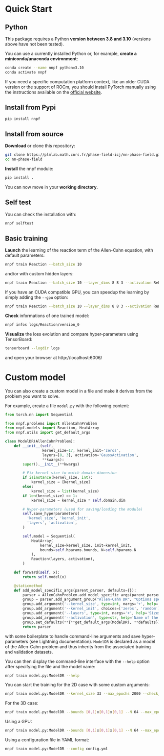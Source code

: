 # Quick Start

## Python

This package requires a Python **version between 3.8 and 3.10** (versions above have not been tested).

You can use a currently installed Python or, for example, **create a miniconda/anaconda environment**:
```bash
conda create --name nnpf python=3.10
conda activate nnpf
```

If you need a specific computation platform context, like an older CUDA version or the support of ROCm, you should install PyTorch manually using the instructions available on the [official website](https://pytorch.org/get-started/locally/).

## Install from Pypi

```bash
pip install nnpf
```

## Install from source

**Download** or clone this repository:
```bash
git clone https://plmlab.math.cnrs.fr/phase-field-icj/nn-phase-field.git
cd nn-phase-field
```

**Install** the nnpf module:
```bash
pip install .
```

You can now move in your **working directory**.

## Self test

You can check the installation with:
```bash
nnpf selftest
```

## Basic training

**Launch** the learning of the reaction term of the Allen-Cahn equation, with default parameters:
```bash
nnpf train Reaction --batch_size 10
```
and/or with custom hidden layers:
```bash
nnpf train Reaction --batch_size 10 --layer_dims 8 8 3 --activation ReLU
```

If you have an CUDA compatible GPU, you can speedup the learning by simply adding the `--gpu` option:
```bash
nnpf train Reaction --batch_size 10 --layer_dims 8 8 3 --activation ReLU --gpu 1
```

**Check** informations of one trained model:
```bash
nnpf infos logs/Reaction/version_0
```

**Visualize** the loss evolution and compare hyper-parameters using TensorBoard:
```bash
tensorboard --logdir logs
```
and open your browser at http://localhost:6006/


# Custom model

You can also create a custom model in a file and make it derives from the problem you want to solve.

For example, create a file `model.py` with the following content:
```Python
from torch.nn import Sequential

from nnpf.problems import AllenCahnProblem
from nnpf.models import Reaction, HeatArray
from nnpf.utils import get_default_args

class ModelDR(AllenCahnProblem):
    def __init__(self,
                 kernel_size=17, kernel_init='zeros',
                 layers=[8, 3], activation='GaussActivation',
                 **kwargs):
        super().__init__(**kwargs)

        # Fix kernel size to match domain dimension
        if isinstance(kernel_size, int):
            kernel_size = [kernel_size]
        else:
            kernel_size = list(kernel_size)
        if len(kernel_size) == 1:
            kernel_size = kernel_size * self.domain.dim

        # Hyper-parameters (used for saving/loading the module)
        self.save_hyperparameters(
          'kernel_size', 'kernel_init',
          'layers', 'activation',
        )

        self.model = Sequential(
            HeatArray(
                kernel_size=kernel_size, init=kernel_init,
                bounds=self.hparams.bounds, N=self.hparams.N
            ),
            Reaction(layers, activation),
        )

    def forward(self, x):
        return self.model(x)

    @staticmethod
    def add_model_specific_args(parent_parser, defaults={}):
        parser = AllenCahnProblem.add_model_specific_args(parent_parser, defaults)
        group = parser.add_argument_group("Allen-Cahn DR", "Options specific to this model")
        group.add_argument('--kernel_size', type=int, nargs='+', help='Size of the kernel (nD)')
        group.add_argument('--kernel_init', choices=['zeros', 'random'], help="Initialization of the convolution kernel")
        group.add_argument('--layers', type=int, nargs='+', help='Sizes of the hidden layers')
        group.add_argument('--activation', type=str, help='Name of the activation function')
        group.set_defaults(**{**get_default_args(ModelDR), **defaults})
        return parser
```
with some boilerplate to handle command-line arguments and save hyper-parameters (see Lightning documentation).
`ModelDR` is declared as a model of the Allen-Cahn problem and thus inherits from the associated training and validation datasets.

You can then display the command-line interface with the `--help` option after specifying the file and the model name:
```bash
nnpf train model.py:ModelDR --help
```

You can start the training for the 2D case with some custom arguments:
```bash
nnpf train model.py:ModelDR --kernel_size 33 --max_epochs 2000 --check_val_every_n_epoch 100
```

For the 3D case:
```bash
nnpf train model.py:ModelDR --bounds [0,1]x[0,1]x[0,1] --N 64 --max_epochs 2000 --check_val_every_n_epoch 100
```

Using a GPU:
```bash
nnpf train model.py:ModelDR --bounds [0,1]x[0,1]x[0,1] --N 64 --max_epochs 2000 --check_val_every_n_epoch 100 --gpus 1
```

Using a configuration file in YAML format:
```bash
nnpf train model.py:ModelDR --config config.yml
```

